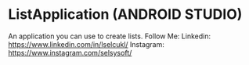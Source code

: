 # ListApplication (ANDROID STUDIO)
An application you can use to create lists.
Follow Me: 
Linkedin: https://www.linkedin.com/in/lselcukl/ 
Instagram: https://www.instagram.com/selsysoft/
